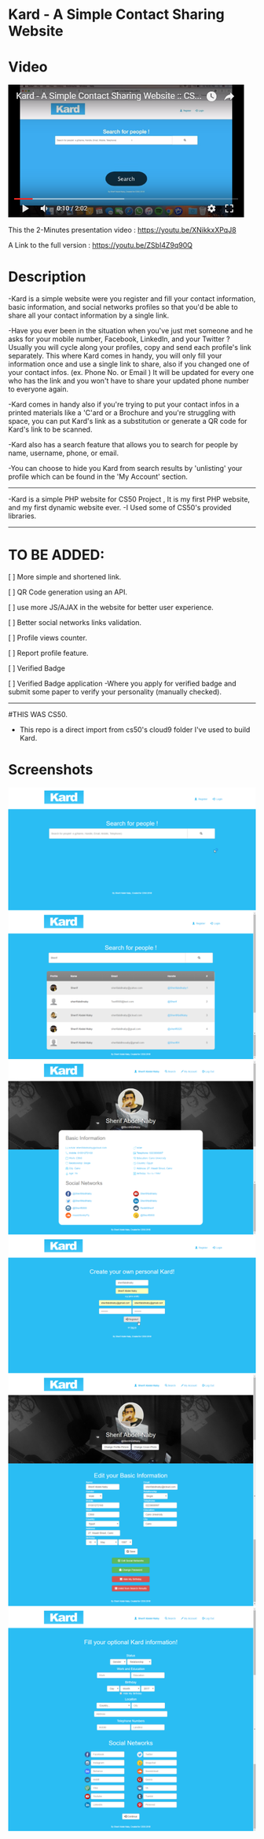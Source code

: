# Kard - A Simple Contact Sharing Website

# Video

[![Kard - A Simple Contact Sharing Website](https://github.com/SherifAbdlNaby/Kard---A-Simple-Contact-Sharing-Website/blob/master/Screenshots/Screen%20(6).png)](https://youtu.be/XNikkxXPqJ8 "Kard - A Simple Contact Sharing Website - Click Here to Watch!")

This the 2-Minutes presentation video : https://youtu.be/XNikkxXPqJ8

A Link to the full version : https://youtu.be/ZSbI4Z9q90Q

# Description

-Kard is a simple website were you register and fill your contact information, basic information, and social networks profiles so that you'd be able to share all your contact information by a single link.

-Have you ever been in the situation when you've just met someone and he asks for your mobile number, Facebook, LinkedIn, and your Twitter ? Usually you will cycle along your profiles, copy and send each profile's link separately. This where Kard comes in handy, you will only fill your information once and use a single link to share, also if you changed one of your contact infos.  (ex. Phone No. or Email ) It will be updated for every one who has the link and you won't have to share your updated phone number to everyone again.

-Kard comes in handy also if you're trying to put your contact infos in a printed materials like a 'C'ard or a Brochure and you're struggling with space, you can put Kard's link as a substitution or generate a QR code for Kard's link to be scanned.

-Kard also has a search feature that allows you to search for people by name, username, phone, or email.

-You can choose to hide you Kard from search results by 'unlisting' your profile which can be found in the 'My Account' section.

-------------------------------------------

-Kard is a simple PHP website for CS50 Project  , It is my first PHP website, and my first dynamic website ever. 
-I Used some of CS50's provided libraries. 

-------------------------------------------

# TO BE ADDED:

[  ] More simple and shortened link.

[  ] QR Code generation using an API.

[  ] use more JS/AJAX in the website for better user experience.

[  ] Better social networks links validation.

[  ] Profile views counter.

[  ] Report profile feature.

[  ] Verified Badge

[  ] Verified Badge application
     -Where you apply for verified badge and submit some paper to verify your personality (manually checked).

-------------------------------------------

#THIS WAS CS50.
* This repo is a direct import from cs50's cloud9 folder I've used to build Kard.

# Screenshots


![](https://github.com/SherifAbdlNaby/Kard---A-Simple-Contact-Sharing-Website/blob/master/Screenshots/Screen%20(5).png)
![](https://github.com/SherifAbdlNaby/Kard---A-Simple-Contact-Sharing-Website/blob/master/Screenshots/Screen%20(1).png)
![](https://github.com/SherifAbdlNaby/Kard---A-Simple-Contact-Sharing-Website/blob/master/Screenshots/Screen%20(2).png)
![](https://github.com/SherifAbdlNaby/Kard---A-Simple-Contact-Sharing-Website/blob/master/Screenshots/Screen%20(4).png)
![](https://github.com/SherifAbdlNaby/Kard---A-Simple-Contact-Sharing-Website/blob/master/Screenshots/Screen%20(3).png)
![](https://github.com/SherifAbdlNaby/Kard---A-Simple-Contact-Sharing-Website/blob/master/Screenshots/Screen%20(7).png)
